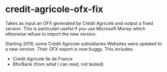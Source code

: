 # credit-agricole-ofx-fix

Takes as input an OFX generated by Crédit Agricole and output a fixed version. This is particularl useful if you use Microsoft Money which otherwise refuse to import the new version.

Starting 2019, some Crédit Agricole subsidiaries Websites were updated to a new version. Their OFX export is now buggy. This includes:

* Crédit Agricole Ile de France
* BforBank (from what I can read, not tested)
